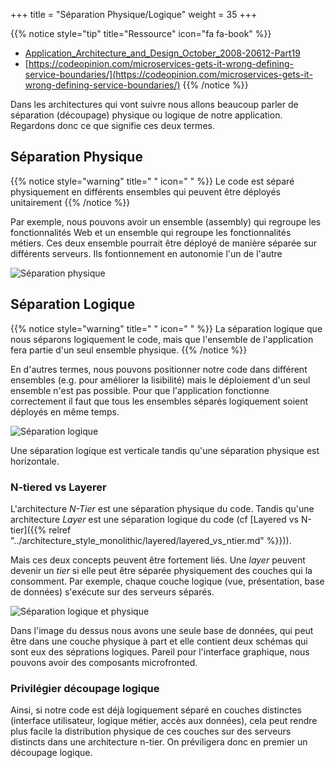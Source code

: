 +++
title = "Séparation Physique/Logique"
weight = 35
+++

{{% notice style="tip" title="Ressource" icon="fa fa-book" %}}
- [Application_Architecture_and_Design_October_2008-20612-Part19](https://www.uop.edu.jo/PDF%20File/petra%20university%20ASP.NET_3.5_Application_Architecture_and_Design_October_2008-20612-Part19.pdf)
- [https://codeopinion.com/microservices-gets-it-wrong-defining-service-boundaries/](https://codeopinion.com/microservices-gets-it-wrong-defining-service-boundaries/)
{{% /notice %}}

Dans les architectures qui vont suivre nous allons beaucoup parler de séparation (découpage) physique ou logique de notre application. Regardons donc ce que signifie ces deux termes.

## Séparation Physique
{{% notice style="warning" title=" " icon=" " %}}
Le code est séparé physiquement en différents ensembles qui peuvent être déployés unitairement
{{% /notice %}}

Par exemple, nous pouvons avoir un ensemble (assembly) qui regroupe les fonctionnalités Web et un ensemble qui regroupe les fonctionnalités métiers. Ces deux ensemble pourrait être déployé de manière séparée sur différents serveurs. Ils fontionnement en autonomie l'un de l'autre

![Séparation physique](https://codeopinion.com/wp-content/uploads/2022/05/7-1-768x650.png?width=20pc)

## Séparation Logique
{{% notice style="warning" title=" " icon=" " %}}
La séparation logique que nous séparons logiquement le code, mais que l'ensemble de l'application fera partie d'un seul ensemble physique.
{{% /notice %}}

En d'autres termes, nous pouvons positionner notre code dans différent ensembles (e.g. pour améliorer la lisibilité) mais le déploiement d'un seul ensemble n'est pas possible. Pour que l'application fonctionne correctement il faut que tous les ensembles séparés logiquement soient déployés en même temps.

![Séparation logique](https://codeopinion.com/wp-content/uploads/2022/05/5-1-768x678.png?width=20pc)

Une séparation logique est verticale tandis qu'une séparation physique est horizontale.

### N-tiered vs Layerer
L'architecture *N-Tier* est une séparation physique du code. Tandis qu'une architecture *Layer* est une séparation logique du code (cf [Layered vs N-tier]({{% relref "../architecture_style_monolithic/layered/layered_vs_ntier.md" %}})).

Mais ces deux concepts peuvent être fortement liés. Une *layer* peuvent devenir un *tier* si elle peut être séparée physiquement
des couches qui la consomment. Par exemple, chaque couche logique (vue, présentation, base de données) s'exécute sur des serveurs séparés.



![Séparation logique et physique](https://codeopinion.com/wp-content/uploads/2022/05/8-1-768x816.png?width=20pc)


Dans l'image du dessus nous avons une seule base de données, qui peut être dans une couche physique à part et elle contient deux schémas qui sont eux des séprations logiques. Pareil pour l'interface graphique, nous pouvons avoir des composants microfronted.

### Privilégier découpage logique

Ainsi, si notre code est déjà logiquement séparé en couches distinctes (interface utilisateur, logique métier, accès aux données), cela peut rendre plus facile la distribution physique de ces couches sur des serveurs distincts dans une architecture n-tier. On préviligera donc en premier un découpage logique.